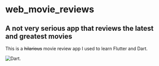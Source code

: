 # web_movie_reviews

## A not very serious app that reviews the latest and greatest movies

This is a ~~hilarious~~ movie review app I used to learn Flutter and Dart.

![Dart](https://dart.dev/assets/shared/dart/logo+text/horizontal/white-e71fb382ad5229792cc704b3ee7a88f8013e986d6e34f0956d89c453b454d0a5.svg).
